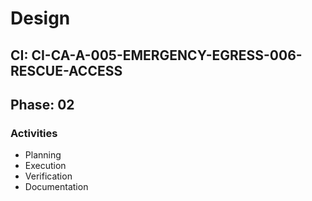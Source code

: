 # Design

## CI: CI-CA-A-005-EMERGENCY-EGRESS-006-RESCUE-ACCESS
## Phase: 02

### Activities
- Planning
- Execution
- Verification
- Documentation
